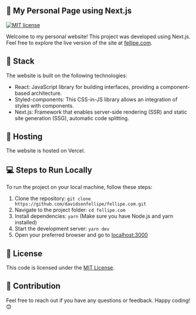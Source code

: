 ## 🚀 My Personal Page using Next.js

[![MIT license](https://img.shields.io/github/license/mashape/apistatus.svg?style=flat)](https://davidsonfellipe.mit-license.org/)

Welcome to my personal website! This project was developed using Next.js. Feel free to explore the live version of the site at [fellipe.com](https://fellipe.com).

## 🧩 Stack

The website is built on the following technologies:

- React: JavaScript library for building interfaces, providing a component-based architecture.
- Styled-components: This CSS-in-JS library allows an integration of styles with components.
- Next.js: Framework that enables server-side rendering (SSR) and static site generation (SSG), automatic code splitting.

## 🛜 Hosting

The website is hosted on Vercel.

## 💻 Steps to Run Locally

To run the project on your local machine, follow these steps:

1. Clone the repository: `git clone https://github.com/davidsonfellipe/fellipe.com.git`
2. Navigate to the project folder: `cd fellipe.com`
3. Install dependencies: `yarn` (Make sure you have Node.js and yarn installed)
4. Start the development server: `yarn dev`
5. Open your preferred browser and go to [localhost:3000](http://localhost:3000)

## 📖 License

This code is licensed under the [MIT License](https://davidsonfellipe.mit-license.org).

## 🤝 Contribution

Feel free to reach out if you have any questions or feedback. Happy coding! 😊
